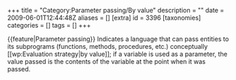 +++
title = "Category:Parameter passing/By value"
description = ""
date = 2009-06-01T12:44:48Z
aliases = []
[extra]
id = 3396
[taxonomies]
categories = []
tags = []
+++

{{feature|Parameter passing}}
Indicates a language that can pass entities to its subprograms (functions, methods, procedures, etc.) conceptually [[wp:Evaluation strategy|by value]]; if a variable is used as a parameter, the value passed is the contents of the variable at the point when it was passed.

